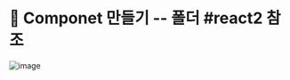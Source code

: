 # 🦫 Componet 만들기 -- 폴더 #react2 참조

![image](https://github.com/myunzzhang/react_basic/assets/129017008/cc841183-f437-4cfb-870c-e448c49c9b89)


